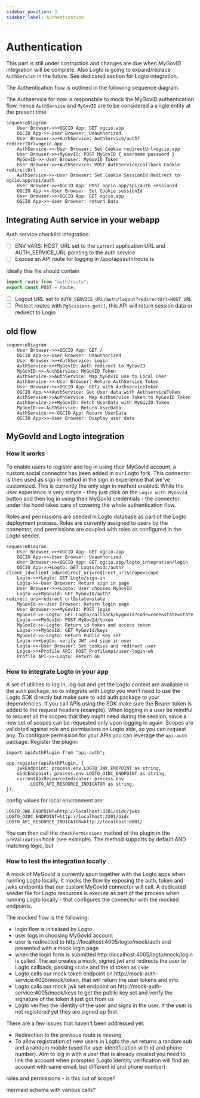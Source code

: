 ```yaml
---
sidebar_position: 3
sidebar_label: Authentication
---
```


# Authentication

This part is still under costruction and changes are due when MyGovID integration will be complete.
Also Logto is going to expand/replace `AuthService` in the future. See dedicated section for Logto integration.

The Authentication flow is outlined in the following sequence diagram.

The Authservice for now is responsbile to mock the MyGovID authentication flow, hence `AuthService` and `MyGovID`
are to be considered a single entity at the present time

```mermaid
sequenceDiagram
    User Browser->>+OGCIO App: GET ogcio.app
    OGCIO App->>-User Browser: Unauthorized
    User Browser->>+AuthService: AuthService/auth?redirectUrl=ogcio.app
    AuthService->>-User Browser: Set Cookie redirectUrl=ogcio.app
    User Browser->>+MyGovID: POST MyGovID { username password }
    MyGovID->>-User Browser: MyGovID Token
    User Browser->>+AuthService: POST AuthService/callback Cookie redirectUrl
    AuthService->>-User Browser: Set Cookie SessionId Redirect to ogcio.app/api/auth
    User Browser->>+OGCIO App: POST ogcio.app/api/auth sessionId
    OGCIO App->>-User Browser: Set Cookie sessionId
    User Browser->>+OGCIO App: GET ogcio.app
    OGCIO App->>-User Browser: return Data
```

## Integrating Auth service in your webapp

Auth service checklist integration:

- [ ] ENV VARS: HOST_URL set to the current application URL and AUTH_SERVICE_URL pointing to the auth service
- [ ] Expose an API route for logging in /app/api/auth/route.ts

Ideally this file should contain

```typescript
import route from "auth/route";
export const POST = route;
```

- [ ] Logout URL set to `AUTH_SERVICE_URL/auth/logout?redirectUrl=HOST_URL`
- [ ] Protect routes with `PgSessions.get()`, this API will return session data or redirect to Login

## old flow

```mermaid
sequenceDiagram
    User Browser->>+OGCIO App: GET /
    OGCIO App->>-User Browser: Unauthorized
    User Browser->>+AuthService: Login
    AuthService->>+MyGovID: Auth redirect to MyGovID
    MyGovID->>-AuthService: MyGovID Token
    AuthService->>AuthService: Map MyGovID use to Local User
    AuthService->>-User Browser: Return AuthService Token
    User Browser->>+OGCIO App: GET/ with AuthserviceToken
    OGCIO App->>+AuthService: Get User data with AuthserviceToken
    AuthService->>AuthService: Map Authservice Token to MyGovID Token
    AuthService->>+MyGovID: Fetch UserData with MyGovID Token
    MyGovID->>-AuthService: Return UserData
    AuthService->>-OGCIO App: Return UserData
    OGCIO App->>-User Browser: Display user data
```


## MyGovId and Logto integration

### How it works
To enable users to register and log in using their MyGovId account, a custom social connector has been added in our Logto fork. This connector is then used as sign in method in the sign in experience that we've customized. This is currently the only sign in method enabled.
While the user experience is very simple - they just click on the `Login with MyGovId` button and then log in using their MyGovId credentials - the connector under the hood takes care of covering the whole authentication flow.

Roles and permissions are seeded in Logto database as part of the Logto deployment process. Roles are currently assigned to users by the connector, and permissions are coupled with roles as configured in the Logto seeder.

```mermaid
sequenceDiagram
    User Browser->>+OGCIO App: GET ogcio.app
    OGCIO App->>-User Browser: Unauthorized
    User Browser->>+OGCIO App: GET ogcio.app/logto_integration/login
    OGCIO App->>+Logto: GET Logto/oidc/auth?client_id=client_id&redirect_uri=redirect_uri&scope=scope
    Logto->>+Logto: GET Logto/sign-in
    Logto->>-User Browser: Return sign in page
    User Browser->>+Logto: User chooses MyGovId
    Logto->>+MyGovId: GET MyGovID/auth?redirect_uri=redirect_url&state=state
    MyGovId->>-User Browser: Return login page
    User Browser->>+MyGovId: POST login
    MyGovId->>-Logto: GET Logto/callback/mygovid?code=code&state=state 
    Logto->>+MyGovId: POST MyGovId/token
    MyGovId->>-Logto: Return id token and access token
    Logto->>+MyGovId: GET MyGovId/keys
    MyGovId->>-Logto: Return Public Key set
    Logto->>+Logto: verify JWT and sign in user
    Logto->>-User Browser: Set cookies and redirect user
    Logto->>+Profile API: POST ProfileApi/user-login-wh
    Profile API->>-Logto: Return ok
```

### How to integrate Logto in your app

A set of utilities to log in, log out and get the Logto context are available in the `auth` package, so to integrate with Logto you won't need to use the Logto SDK directly but make sure to add auth package to your dependencies.
If you call APIs using the SDK make sure the Bearer token is added to the request headers (example).
When logging in a user be mindful to request all the scopes that they might need during the session, since a new set of scopes can be requested only upon logging in again. Scopes are validated against role and permissions on Logto side, so you can request any.
To configure permission for your APIs you can leverage the `api-auth` package. Register the plugin:

```
import apiAuthPlugin from "api-auth";

app.register(apiAuthPlugin, {
    jwkEndpoint: process.env.LOGTO_JWK_ENDPOINT as string,
    oidcEndpoint: process.env.LOGTO_OIDC_ENDPOINT as string,
    currentApiResourceIndicator: process.env
        .LOGTO_API_RESOURCE_INDICATOR as string,
});
```

config values for local environment are:

```
LOGTO_JWK_ENDPOINT=http://localhost:3301/oidc/jwks
LOGTO_OIDC_ENDPOINT=http://localhost:3301/oidc
LOGTO_API_RESOURCE_INDICATOR=http://localhost:8001/
```

You can then call the `checkPermissions` method of the plugin in the `preValidation` hook (see example). The method supports by default AND matching logic, but



### How to test the integration locally

A mock of MyGovId is currently spun together with the Logto apps when running Logto locally.
It mocks the flow by exposing the auth, token and jwks endpoints that our custom MyGovId connector will call. A dedicated seeder file for Logto resources is execute as part of the process when running Logto locally - that configures the connector with the mocked endpoints.

The mocked flow is the following:

- login flow is initialised by Logto
- user logs in choosing MyGovId account
- user is redirected to http://localhost:4005/logto/mock/auth and presented with a mock login page
- when the login form is submitted http://localhost:4005/logto/mock/login is called. The api creates a mock, signed jwt and redirects the user to Logto callback, passing `state` and the id token as `code`
- Logto calls our mock token endpoint on http://mock-auth-service:4005/mock/token, that will return the user tokens and info.
- Logto calls our mock jwk set endpoint on http://mock-auth-service:4005/mock/keys to get the public key set and verify the signature of the token it just got from us
- Logto verifies the identity of the user and signs in the user. If the user is not registered yet they are signed up first.


There are a few issues that haven't been addressed yet:
- Redirection to the previous route is missing
- To allow registration of new users in Logto the jwt returns a random sub and a random mobile (used for user identification with id and phone number). Atm to log in with a user that is already created you need to link the account when prompted (Logto identity verification will find an account with same email, but different id and phone number)


roles and permissions - is this out of scope?

mermaid schema with various calls?
